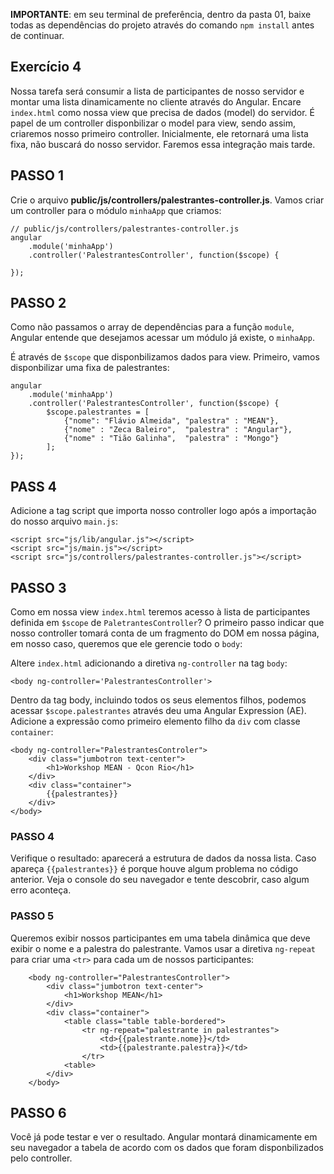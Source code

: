 **IMPORTANTE**: em seu terminal de preferência, dentro da pasta 01, baixe todas as dependências do projeto através do comando `npm install` antes de continuar.

## Exercício 4
Nossa tarefa será consumir a lista de participantes de nosso servidor e montar uma lista dinamicamente no cliente através do Angular. Encare `index.html` como nossa view que precisa de dados (model) do servidor. É papel de um controller disponbilizar o model para view, sendo assim, criaremos nosso primeiro controller. Inicialmente, ele retornará uma lista fixa, não buscará do nosso servidor. Faremos essa integração mais tarde.

## PASSO 1
Crie o arquivo **public/js/controllers/palestrantes-controller.js**.
Vamos criar um controller para o módulo `minhaApp` que criamos:

```
// public/js/controllers/palestrantes-controller.js
angular
    .module('minhaApp')
    .controller('PalestrantesController', function($scope) {
    
});
```

## PASSO 2
Como não passamos o array de dependências para a função `module`, Angular entende que desejamos acessar um módulo já existe, o `minhaApp`.

É através de `$scope` que disponbilizamos dados para view. Primeiro, vamos disponbilizar uma fixa de palestrantes:

```
angular
    .module('minhaApp')
    .controller('PalestrantesController', function($scope) {
        $scope.palestrantes = [
            {"nome": "Flávio Almeida", "palestra" : "MEAN"},
            {"nome" : "Zeca Baleiro",  "palestra" : "Angular"},
            {"nome" : "Tião Galinha",  "palestra" : "Mongo"}
        ];
});
```

## PASS 4
Adicione a tag script que importa nosso controller logo após a importação do nosso arquivo `main.js`:
```
<script src="js/lib/angular.js"></script>
<script src="js/main.js"></script>
<script src="js/controllers/palestrantes-controller.js"></script>
```
## PASSO 3
Como em nossa view `index.html` teremos acesso à lista de participantes definida em `$scope` de `PaletrantesController`? O primeiro passo indicar que 
nosso controller tomará conta de um fragmento do DOM em nossa página, em nosso caso, queremos que ele gerencie todo o `body`:

Altere `index.html` adicionando a diretiva `ng-controller` na tag `body`:

```
<body ng-controller='PalestrantesController'>
```

Dentro da tag body, incluindo todos os seus elementos filhos, podemos acessar `$scope.palestrantes` através deu uma Angular Expression (AE). Adicione a expressão como primeiro elemento filho da `div` com classe `container`:
```
<body ng-controller="PalestrantesControler">
    <div class="jumbotron text-center">
        <h1>Workshop MEAN - Qcon Rio</h1>
    </div>
    <div class="container">
        {{palestrantes}}
    </div>
</body>
```

### PASSO 4
Verifique o resultado: aparecerá a estrutura de dados da nossa lista. Caso apareça `{{palestrantes}}` é porque houve algum problema no código anterior. Veja o console do seu navegador e tente descobrir, caso algum erro aconteça.


### PASSO 5 
Queremos exibir nossos participantes em uma tabela dinâmica que deve exibir o nome e a palestra do palestrante. Vamos usar a diretiva `ng-repeat` para criar uma `<tr>` para cada um de nossos participantes:

```
    <body ng-controller="PalestrantesController">
        <div class="jumbotron text-center">
            <h1>Workshop MEAN</h1>
        </div>
        <div class="container">
            <table class="table table-bordered">
                <tr ng-repeat="palestrante in palestrantes">
                    <td>{{palestrante.nome}}</td>
                    <td>{{palestrante.palestra}}</td>
                </tr>
            <table>
        </div>
    </body>
```

## PASSO 6

Você já pode testar e ver o resultado. Angular montará dinamicamente em seu navegador a tabela de acordo com os dados que foram disponbilizados pelo controller. 



